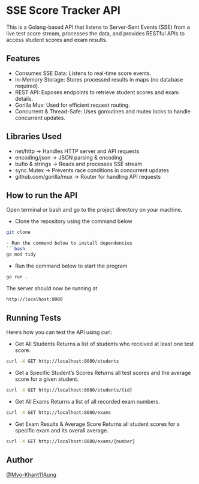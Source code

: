 
# SSE Score Tracker API

This is a Golang-based API that listens to Server-Sent Events (SSE) from a live test score stream, processes the data, and provides RESTful APIs to access student scores and exam results.


## Features

- Consumes SSE Data: Listens to real-time score events.
- In-Memory Storage: Stores processed results in maps (no database required).
- REST API: Exposes endpoints to retrieve student scores and exam details.
- Gorilla Mux: Used for efficient request routing.
- Concurrent & Thread-Safe: Uses goroutines and mutex locks to handle concurrent updates.

##  Libraries Used
- net/http → Handles HTTP server and API requests
- encoding/json → JSON parsing & encoding
- bufio & strings → Reads and processes SSE stream
- sync.Mutex → Prevents race conditions in concurrent updates
- github.com/gorilla/mux → Router for handling API requests







## How to run the API

Open terminal or bash and go to the project directory on your machine.

- Clone the repository using the command below
```bash
git clone 

- Run the command below to install dependencies
```bash
go mod tidy
```

- Run the command below to start the program
```bash
go run .
```

The server should now be running at
```bash
http://localhost:8080
```

## Running Tests

Here’s how you can test the API using curl:

- Get All Students
Returns a list of students who received at least one test score.

```bash
curl -X GET http://localhost:8080/students
```

- Get a Specific Student’s Scores
Returns all test scores and the average score for a given student.

```bash
curl -X GET http://localhost:8080/students/{id}
```

- Get All Exams
Returns a list of all recorded exam numbers.

```bash
curl -X GET http://localhost:8080/exams
```

- Get Exam Results & Average Score
Returns all student scores for a specific exam and its overall average.

```bash
curl -X GET http://localhost:8080/exams/{number}
```

## Author
[@Myo-Khant11Aung](https://github.com/Myo-Khant11Aung)

